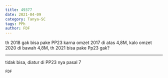 ```yaml
---
title: 49377
date: 2021-04-09
category: Tanya-SC
tags: PPh
author: FDF
---
```


th 2018 gak bisa pake PP23 karna omzet 2017 di atas 4,8M, kalo omzet 2020 di bawah 4,8M, th 2021 bisa pake Pp23 gak?

---

tidak bisa, diatur di PP23 nya pasal 7

`FDF`
